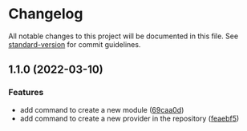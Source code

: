# Changelog

All notable changes to this project will be documented in this file. See [standard-version](https://github.com/conventional-changelog/standard-version) for commit guidelines.

## 1.1.0 (2022-03-10)


### Features

* add command to create a new module ([69caa0d](https://github.com/antoniomperez/tf-modules/commit/69caa0d955b53fe81daa2c9e01fa4a4cb6981725))
* add command to create a new provider in the repository ([feaebf5](https://github.com/antoniomperez/tf-modules/commit/feaebf5adc29dc869c4118766411545aeabe4af2))
